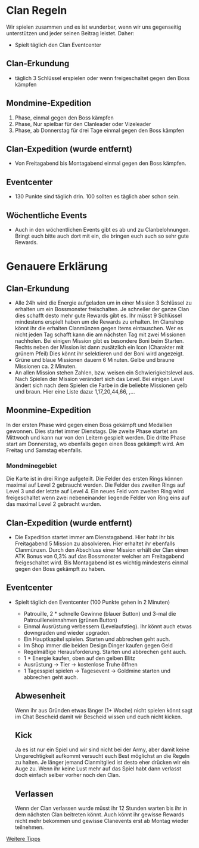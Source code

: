 # Clan Regeln
Wir spielen zusammen und es ist wunderbar, wenn wir uns gegenseitig unterstützen und jeder seinen Beitrag leistet. Daher:
- Spielt täglich den Clan Eventcenter
## Clan-Erkundung
-   täglich 3 Schlüssel erspielen oder wenn freigeschaltet gegen den Boss kämpfen
## Mondmine-Expedition
  1. Phase, einmal gegen den Boss kämpfen
  2. Phase, Nur spielbar für den Clanleader oder Vizeleader
  3. Phase, ab Donnerstag für drei Tage einmal gegen den Boss kämpfen
## Clan-Expedition (wurde entfernt)
-   Von Freitagabend bis Montagabend einmal gegen den Boss kämpfen.
## Eventcenter
-   130 Punkte sind täglich drin. 100 sollten es täglich aber schon sein.
## Wöchentliche Events
-   Auch in den wöchentlichen Events gibt es ab und zu Clanbelohnungen. Bringt euch bitte auch dort mit ein, die bringen euch auch so sehr gute Rewards.

# Genauere Erklärung
## Clan-Erkundung
- Alle 24h wird die Energie aufgeladen um in einer Mission 3 Schlüssel zu erhalten um ein Bossmonster freischalten. Je schneller der ganze Clan dies schafft desto mehr gute Rewards gibt es. Ihr müsst 9 Schlüssel mindestens erspielt haben um die Rewards zu erhalten. Im Clanshop könnt ihr die erhalten Clanmünzen gegen Items eintauschen. Wer es nicht jeden Tag schafft kann die am nächsten Tag mit zwei Missionen nachholen. Bei einigen Mission gibt es besondere Boni beim Starten. Rechts neben der Mission ist dann zusätzlich ein Icon (Charakter mit grünem Pfeil) Dies könnt ihr selektieren und der Boni wird angezeigt.
- Grüne und blaue Missionen dauern 6 Minuten. Gelbe und braune Missionen ca. 2 Minuten.
- An allen Mission stehen Zahlen, bzw. weisen ein Schwierigkeitslevel aus. Nach Spielen der Mission verändert sich das Level. Bei einigen Level ändert sich nach dem Spielen die Farbe in die beliebte Missionen gelb und braun. Hier eine Liste dazu: 1,17,20,44,66,  ,...
## Moonmine-Expedition
In der ersten Phase wird gegen einen Boss gekämpft und Medallien gewonnen. Dies startet immer Dienstags.
Die zweite Phase startet am Mittwoch und kann nur von den Leitern gespielt werden.
Die dritte Phase start am Donnerstag, wo ebenfalls gegen einen Boss gekämpft wird. Am Freitag und Samstag ebenfalls.
### Mondminegebiet
Die Karte ist in drei Ringe aufgeteilt. Die Felder des ersten Rings können maximal auf Level 2 gebraucht werden. Die Felder des zweiten Rings auf Level 3 und der letzte auf Level 4. Ein neues Feld vom zweiten Ring wird freigeschaltet wenn zwei nebeneinander liegende Felder von Ring eins auf das maximal Level 2 gebracht wurden.
## Clan-Expedition (wurde entfernt)
- Die Expedition startet immer am Dienstagabend. Hier habt ihr bis Freitagabend 5 Mission zu absolvieren. Hier erhaltet ihr ebenfalls Clanmünzen. Durch den  Abschluss einer Mission erhält der Clan einen ATK Bonus von 0,3% auf das Bossmonster welcher am Freitagabend freigeschaltet wird. Bis Montagabend ist es wichtig mindestens einmal gegen den Boss gekämpft zu haben.
## Eventcenter
- Spielt täglich den Eventcenter (100 Punkte gehen in 2 Minuten)
  - Patrouille, 2 * schnelle Gewinne (blauer Button) und 3-mal die Patrouilleneinnahmen (grünen Button)
  - Einmal Ausrüstung verbessern (Levelaufstieg). Ihr könnt auch etwas downgraden und wieder upgraden.
  - Ein Hauptkapitel spielen. Starten und abbrechen geht auch.
  - Im Shop immer die beiden Design Dinger kaufen gegen Geld
  - Regelmäßige Herausforderung. Starten und abbrechen geht auch.
  - 1 * Energie kaufen, oben auf den gelben Blitz
  - Ausrüstung -> Tier -> kostenlose Truhe öffnen
  - 1 Tagesspiel spielen -> Tagesevent -> Goldmine starten und abbrechen geht auch.
 
  ## Abwesenheit
  Wenn ihr aus Gründen etwas länger (1+ Woche) nicht spielen könnt sagt im Chat Bescheid damit wir Bescheid wissen und euch nicht kicken.

  ## Kick
  Ja es ist nur ein Spiel und wir sind nicht bei der Army, aber damit keine Ungerechtigkeit aufkommt versucht euch Best möglichst an die Regeln zu halten. Je länger jemand Clanmitglied ist desto eher drücken wir ein Auge zu. Wenn ihr keine Lust mehr auf das Spiel habt dann verlasst doch einfach selber vorher noch den Clan.

  ## Verlassen
  Wenn der Clan verlassen wurde müsst ihr 12 Stunden warten bis ihr in dem nächsten Clan beitreten könnt. Auch könnt ihr gewisse Rewards nicht mehr bekommen und gewisse Clanevents erst ab Montag wieder teilnehmen.

[Weitere Tipps](https://github.com/Rifffi/survivor-io-wiki/blob/main/README.md)

